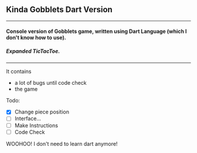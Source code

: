 ## Kinda Gobblets Dart Version

___
#### Console version of Gobblets game, written using Dart Language (which I don't know how to use). 
##### Expanded TicTacToe.
___
It contains 
- a lot of bugs until code check
- the game
  
Todo:

- [x] Change piece position
- [ ] Interface...
- [ ] Make Instructions
- [ ] Code Check

WOOHOO! I don't need to learn dart anymore!
